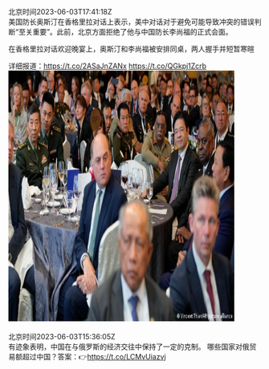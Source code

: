 北京时间2023-06-03T17:41:18Z<br>美国防长奥斯汀在香格里拉对话上表示，美中对话对于避免可能导致冲突的错误判断“至关重要”。此前，北京方面拒绝了他与中国防长李尚福的正式会面。

在香格里拉对话欢迎晚宴上，奥斯汀和李尚福被安排同桌，两人握手并短暂寒暄

详细报道：https://t.co/2ASaJnZANx https://t.co/QGkpj1Zcrb<br><img src='/temp/image/2023/t-Month-6/1664930245923729409_0.jpg' width='450' height='500'><br><br>北京时间2023-06-03T15:36:05Z<br>有迹象表明，中国在与俄罗斯的经济交往中保持了一定的克制。
哪些国家对俄贸易额超过中国？答案：👉https://t.co/LCMvUiazvj<br><br><br>